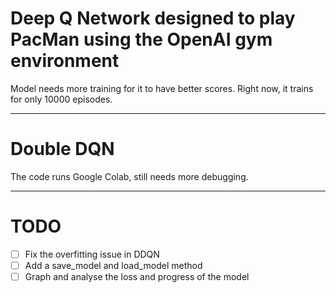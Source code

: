 # Deep Q Network designed to play PacMan using the OpenAI gym environment

Model needs more training for it to have better scores. Right now, it trains for only 10000 episodes.

---
# Double DQN
The code runs Google Colab, still needs more debugging. 

---
# TODO

- [ ] Fix the overfitting issue in DDQN
- [ ] Add a save_model and load_model method
- [ ] Graph and analyse the loss and progress of the model